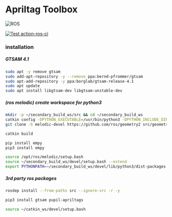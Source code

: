 Apriltag Toolbox
================

![ROS](https://img.shields.io/badge/ros-%230A0FF9.svg?style=for-the-badge&logo=ros&logoColor=white)

[![Test action-ros-ci](https://github.com/kousuke-takeuchi/apriltag-toolbox/actions/workflows/test.yml/badge.svg)](https://github.com/kousuke-takeuchi/apriltag-toolbox/actions/workflows/test.yml)

### installation

##### GTSAM 4.1

```sh 
sudo apt -y remove gtsam
sudo add-apt-repository -y --remove ppa:bernd-pfrommer/gtsam
sudo apt-add-repository -y ppa:borglab/gtsam-release-4.1
sudo apt update
sudo apt install libgtsam-dev libgtsam-unstable-dev 
```

##### (ros melodic) create workspace for python3

```bash
mkdir -p ~/secondary_build_ws/src && cd ~/secondary_build_ws
catkin config -DPYTHON_EXECUTABLE=/usr/bin/python3 -DPYTHON_INCLUDE_DIR=/usr/include/python3.6m -DPYTHON_LIBRARY=/usr/lib/x86_64-linux-gnu/libpython3.6m.so && catkin config --install
git clone -b melodic-devel https://github.com/ros/geometry2 src/geometry2

catkin build

pip install empy
pip3 install empy

source /opt/ros/melodic/setup.bash
source ~/secondary_build_ws/devel/setup.bash --extend
export PYTHONPATH=~/secondary_build_ws/devel/lib/python3/dist-packages:$PYTHONPATH
```

##### 3rd party ros packages

```sh
rosdep install --from-paths src --ignore-src -r -y

pip3 install gtsam pupil-apriltags

source ~/catkin_ws/devel/setup.bash
```